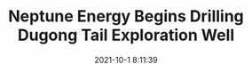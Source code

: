 ---
"title": "Neptune Energy Begins Drilling Dugong Tail Exploration Well"
"date": "2021-10-1 8:11:39"
"feed_name": "RIGZONE"
"feed_website": "http://www.rigzone.com/"
"feed_rss": "http://www.rigzone.com/news/rss/rigzone_latest.aspx"
"link": "https://www.rigzone.com/news/neptune_energy_begins_drilling_dugong_tail_exploration_well-01-oct-2021-166588-article/?rss=true"
"source": "None"
"file": "_posts/2021-1-1-746c67fd544b77841501ab59869b8072f57b4a37.md"
"accident": "0"
"drilling": "0"
"dead": "0"
"injured": "0"
"arrested": "0"
"where": "unknown site"
"causes": "unknown"
"place": "unknown place"
---
